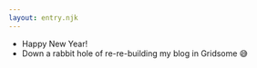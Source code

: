 ```yaml
---
layout: entry.njk
---
```


- Happy New Year!
- Down a rabbit hole of re-re-building my blog in Gridsome 😅
